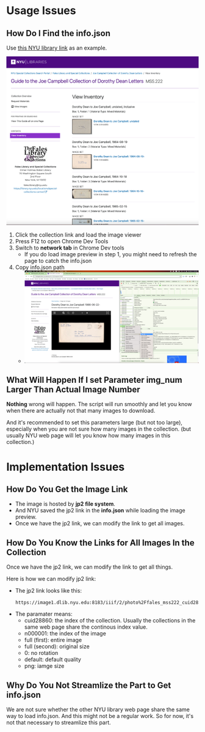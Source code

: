 # Usage Issues

## How Do I Find the info.json

Use [this NYU library link](https://findingaids.library.nyu.edu/fales/mss_222/contents/items001/) as an example. 

![NYU library example](./resources/NYU_library_example.png)

1. Click the collection link and load the image viewer
2. Press F12 to open Chrome Dev Tools
3.  Switch to **network tab** in Chrome Dev tools
    + If you do load image preview in step 1, you might need to refresh the page to catch the info.json
4. Copy info.json path 
    + ![copy info.json path](./resources/copy_info_json_path.png)

## What Will Happen If I set Parameter img_num Larger Than Actual Image Number

**Nothing** wrong will happen. The script will run smoothly and let you know when there are actually not that many images to download.

And it's recommended to set this parameters large (but not too large), especially when you are not sure how many images in the collection. (but usually NYU web page will let you know how many images in this collection.)

# Implementation Issues

## How Do You Get the Image Link

- The image is hosted by **jp2 file system**. 
- And NYU saved the jp2 link in the **info.json** while loading the image preview.
- Once we have the jp2 link, we can modify the link to get all images. 

## How Do You Know the Links for All Images In the Collection

Once we have the jp2 link, we can modify the link to get all things. 

Here is how we can modify jp2 link:

- The jp2 link looks like this:
    ```
    https://image1.dlib.nyu.edu:8183/iiif/2/photo%2Ffales_mss222_cuid28860%2Ffales_mss222_cuid28860_n000001_d.jp2/full/full/0/default.png
    ```
- The paramater means:
    + cuid28860: the index of the collection. Usually the collections in the same web page share the continous index value.
    + n000001: the index of the image
    + full (first): entire image
    + full (second): original size
    + 0: no rotation
    + default: default quality
    + png: iamge size

## Why Do You **Not** Streamlize the Part to Get info.json

We are not sure whether the other NYU library web page share the same way to load info.json. And this might not be a regular work. So for now, it's not that necessary to streamlize this part.




